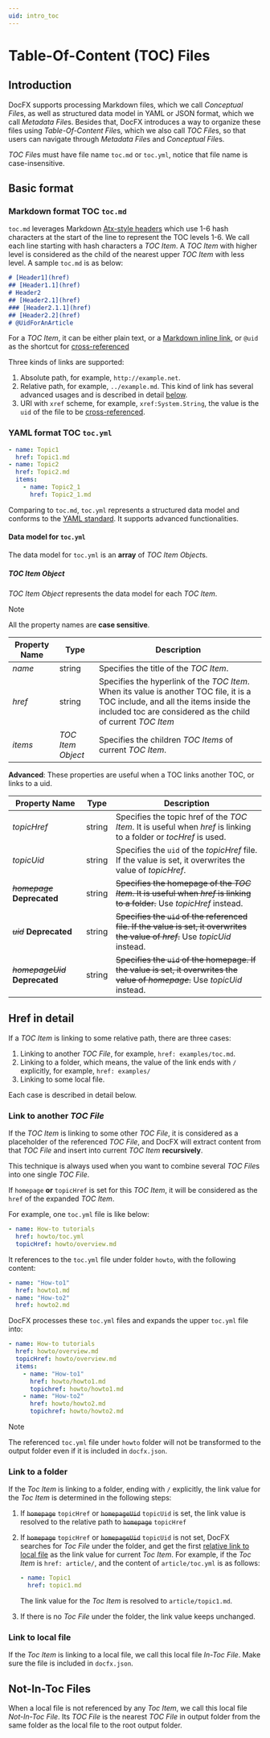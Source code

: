 ```yaml
---
uid: intro_toc
---
```


Table-Of-Content (TOC) Files
===========================

Introduction
---------------------
DocFX supports processing Markdown files, which we call *Conceptual File*s, as well as structured data model in YAML or JSON format, which we call *Metadata File*s. Besides that, DocFX introduces a way to organize these files using *Table-Of-Content File*s, which we also call *TOC File*s, so that users can navigate through *Metadata File*s and *Conceptual File*s.

*TOC File*s must have file name `toc.md` or `toc.yml`, notice that file name is case-insensitive.

Basic format
----------------
### Markdown format TOC `toc.md`

`toc.md` leverages Markdown [Atx-style headers](http://daringfireball.net/projects/markdown/syntax#header) which use 1-6 hash characters at the start of the line to represent the TOC levels 1-6. We call each line starting with hash characters a *TOC Item*. A *TOC Item* with higher level is considered as the child of the nearest upper *TOC Item* with less level. A sample `toc.md` is as below:

```md
# [Header1](href)
## [Header1.1](href)
# Header2
## [Header2.1](href)
### [Header2.1.1](href)
## [Header2.2](href)
# @UidForAnArticle
```

For a *TOC Item*, it can be either plain text, or a [Markdown inline link](http://daringfireball.net/projects/markdown/syntax#link), or `@uid` as the shortcut for [cross-referenced](../spec/docfx_flavored_markdown.md#cross-reference)

Three kinds of links are supported:

1. Absolute path, for example, `http://example.net`.
2. Relative path, for example, `../example.md`. This kind of link has several advanced usages and is described in detail [below](#href-in-detail).
3. URI with `xref` scheme, for example, `xref:System.String`, the value is the `uid` of the file to be [cross-referenced](../spec/docfx_flavored_markdown.md#cross-reference).

### YAML format TOC `toc.yml`

```yml
- name: Topic1
  href: Topic1.md
- name: Topic2
  href: Topic2.md
  items:
    - name: Topic2_1
      href: Topic2_1.md
```

Comparing to `toc.md`, `toc.yml` represents a structured data model and conforms to the [YAML standard](http://www.yaml.org/spec/1.2/spec.html). It supports advanced functionalities.

#### Data model for `toc.yml`
The data model for `toc.yml` is an **array** of *TOC Item Object*s.

##### *TOC Item Object*
*TOC Item Object* represents the data model for each *TOC Item*.

> [!Note]
> All the property names are **case sensitive**.

Property Name | Type              | Description
------------- | ----------------- | ---------------------------
*name*        | string            | Specifies the title of the *TOC Item*.
*href*        | string            | Specifies the hyperlink of the *TOC Item*. When its value is another TOC file, it is a TOC include, and all the items inside the included toc are considered as the child of current *TOC Item*
*items*       | *TOC Item Object* | Specifies the children *TOC Items* of current *TOC Item*.

**Advanced**: These properties are useful when a TOC links another TOC, or links to a uid.

Property Name                     | Type              | Description
--------------------------------- | ----------------- | ---------------------------
*topicHref*                       | string            | Specifies the topic href of the *TOC Item*. It is useful when *href* is linking to a folder or *tocHref* is used.
*topicUid*                        | string            | Specifies the `uid` of the *topicHref* file. If the value is set, it overwrites the value of *topicHref*.
~~*homepage*~~ **Deprecated**     | string            | ~~Specifies the homepage of the *TOC Item*. It is useful when *href* is linking to a folder.~~ Use *topicHref* instead.
~~*uid*~~ **Deprecated**          | string            | ~~Specifies the `uid` of the referenced file. If the value is set, it overwrites the value of *href*.~~ Use *topicUid* instead.
~~*homepageUid*~~ **Deprecated**  | string            | ~~Specifies the `uid` of the homepage. If the value is set, it overwrites the value of *homepage*.~~ Use *topicUid* instead.

Href in detail
---------------
If a *TOC Item* is linking to some relative path, there are three cases:

1. Linking to another *TOC File*, for example, `href: examples/toc.md`.
2. Linking to a folder, which means, the value of the link ends with `/` explicitly, for example, `href: examples/`
3. Linking to some local file.

Each case is described in detail below.

### Link to another *TOC File*
If the *TOC Item* is linking to some other *TOC File*, it is considered as a placeholder of the referenced *TOC File*, and DocFX will extract content from that *TOC File* and insert into current *TOC Item* **recursively**.

This technique is always used when you want to combine several *TOC File*s into one single *TOC File*.

If `homepage` **or** `topicHref` is set for this *TOC Item*, it will be considered as the `href` of the expanded *TOC Item*.

For example, one `toc.yml` file is like below:

```yml
- name: How-to tutorials
  href: howto/toc.yml
  topicHref: howto/overview.md
```

It references to the `toc.yml` file under folder `howto`, with the following content:

```yaml
- name: "How-to1"
  href: howto1.md
- name: "How-to2"
  href: howto2.md
```

DocFX processes these `toc.yml` files and expands the upper `toc.yml` file into:

```yaml
- name: How-to tutorials
  href: howto/overview.md
  topicHref: howto/overview.md
  items:
    - name: "How-to1"
      href: howto/howto1.md
      topichref: howto/howto1.md
    - name: "How-to2"
      href: howto/howto2.md
      topichref: howto/howto2.md
```

> [!NOTE]
> The referenced `toc.yml` file under `howto` folder will not be transformed to the output folder even if it is included in `docfx.json`.

### Link to a folder
If the *Toc Item* is linking to a folder, ending with `/` explicitly, the link value for the *Toc Item* is determined in the following steps:

1. If ~~`homepage`~~ `topicHref` or ~~`homepageUid`~~ `topicUid` is set, the link value is resolved to the relative path to ~~`homepage`~~ `topicHref`
2. If ~~`homepage`~~ `topicHref` or ~~`homepageUid`~~ `topicUid` is not set, DocFX searches for *Toc File* under the folder, and get the first [relative link to local file](#link-to-local-file) as the link value for current *Toc Item*. For example, if the *Toc Item* is `href: article/`, and the content of `article/toc.yml` is as follows:

    ```yaml
    - name: Topic1
      href: topic1.md
    ```
    The link value for the *Toc Item* is resolved to `article/topic1.md`.

3. If there is no *Toc File* under the folder, the link value keeps unchanged.

### Link to local file
If the *Toc Item* is linking to a local file, we call this local file *In-Toc File*. Make sure the file is included in `docfx.json`.

Not-In-Toc Files
----------------
When a local file is not referenced by any *Toc Item*, we call this local file *Not-In-Toc File*. Its *TOC File* is the nearest *TOC File* in output folder from the same folder as the local file to the root output folder.
